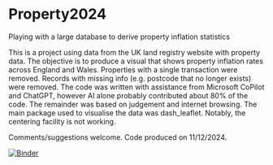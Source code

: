# Property2024
Playing with a large database to derive property inflation statistics

This is a project using data from the UK land registry website with property data.
The objective is to produce a visual that shows property inflation rates across England and Wales. 
Properties with a single transaction were removed. Records with missing info (e.g. postcode that no longer exists) were removed. 
The code was written with assistance from Microsoft CoPilot and ChatGPT, however AI alone probably contributed about 80% of the code. 
The remainder was based on judgement and internet browsing.
The main package used to visualise the data was dash_leaflet. Notably, the centering facility is not working. 

Comments/suggestions welcome. Code produced on 11/12/2024.

[![Binder](https://mybinder.org/badge_logo.svg)](https://mybinder.org/v2/gh/nikoskatrakis/Property2024/branch1)
